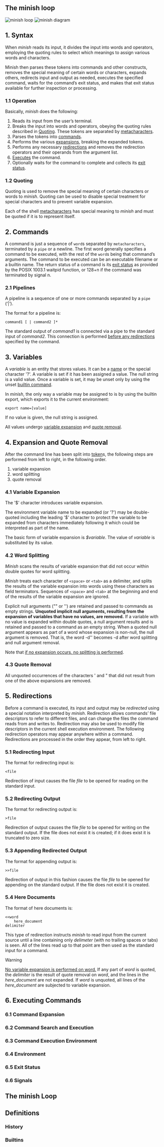 ## The minish loop
![minish loop](assets/minish_loop.png)
![minish diagram](assets/diagram.png)

## 1. Syntax
When _minish_ reads its input, it divides the input into words and operators, employing the quoting rules to select which meanings to assign various words and characters.

Minish then parses these tokens into commands and other constructs, removes the special meaning of certain words or characters, expands others, redirects input and output as needed, executes the specified command, waits for the command’s exit status, and makes that exit status available for further inspection or processing.

### 1.1 Operation
Basically, _minish_ does the following:

1. Reads its input from the user’s terminal.
2. Breaks the input into words and operators, obeying the quoting rules described in [Quoting](#12-quoting). These tokens are separated by [metacharacters](#definitions).
3. Parses the tokens into [commands](#2-commands).
4. Performs the various [expansions](#4-expansion-and-quote-removal), breaking the expanded tokens.
5. Performs any necessary [redirections](#5-redirections) and removes the redirection operators and their operands from the argument list.
6. [Executes](#6-executing-commands) the command.
7. Optionally waits for the command to complete and collects its [exit status](#65-exit-status).

### 1.2 Quoting
Quoting is used to remove the special meaning of certain characters or words to _minish_. Quoting can be used to disable special treatment for special characters and to prevent variable expansion.

Each of the shell [metacharacters](#definitions) has special meaning to _minish_ and must be quoted if it is to represent itself.

## 2. Commands
A command is just a sequence of `word`s separated by `metacharacters`, terminated by a `pipe` or a newline. The first word generally specifies a command to be executed, with the rest of the `word`s being that command’s arguments.
The command to be executed can be an executable filename or a builtin name.
The return status of a command is its [exit status](#65-exit-status) as provided by the POSIX 1003.1 waitpid function, or 128+n if the command was terminated by signal n.

### 2.1 Pipelines
A pipeline is a sequence of one or more commands separated by a `pipe` (‘|’).

The format for a pipeline is:
```
command1 [ | command2 ]*
```

The standard output of _command1_ is connected via a pipe to the standard input of _command2_. This connection is performed <ins>before any redirections</ins> specified by the command.


## 3. Variables
A _variable_ is an entity that stores values. It can be a [name](#definitions) or the special character '?'. A variable is set if it has been assigned a value. The null string is a valid value. Once a variable is set, it may be unset only by using the unset [builtin command](#builtins).

In _minish_, the only way a variable may be assigned to is by using the builtin export, which exports it to the current environment:
```
export name=[value]
```
If no value is given, the null string is assigned.

All values undergo [variable expansion](#41-variable-expansion) and [quote removal](#43-quote-removal).

## 4. Expansion and Quote Removal
After the command line has been split into [token](#definition)s, the following steps are performed from left to right, in the following order.
1. variable expansion
2. word splitting
3. quote removal

### 4.1 Variable Expansion
The '$' character introduces variable expansion.

The environment variable name to be expanded (or '?') may be double-quoted including the leading '$' character to protect the variable to be expanded from characters immediately following it which could be interpreted as part of the name.

The basic form of variable expansion is _$variable_. The value of _variable_ is substituted by its value.

### 4.2 Word Splitting
_Minish_ scans the results of variable expansion that did not occur within double quotes for word splitting.

_Minish_ treats each character of `<space>` or `<tab>` as a delimiter, and splits the results of the variable expansion into words using these characters as field terminators. Sequences of `<space>` and `<tab>` at the beginning and end of the results of the variable expansion are ignored.

Explicit null arguments ("" or '') are retained and passed to commands as empty strings. **Unquoted implicit null arguments, resulting from the expansion of variables that have no values, are removed.** If a variable with no value is expanded within double quotes, a null argument results and is retained and passed to a command as an empty string. When a quoted null argument appears as part of a word whose expansion is non-null, the null argument is removed. That is, the word -d'' becomes -d after word splitting and null argument removal.

Note that <ins>if no expansion occurs, no splitting is performed</ins>.

### 4.3 Quote Removal
All unquoted occurrences of the characters ' and " that did not result from one of the above expansions are removed.

## 5. Redirections
Before a command is executed, its input and output may be _redirected_ using a special notation interpreted by _minish_. Redirection allows commands’ file descriptors to refer to different files, and can change the files the command reads from and writes to. Redirection may also be used to modify file descriptors in the current shell execution environment. The following redirection operators may appear anywhere within a command. Redirections are processed in the order they appear, from left to right.

### 5.1 Redirecting Input
The format for redirecting input is:
```
<file
```
Redirection of input causes the file _file_ to be opened for reading on the standard input.


### 5.2 Redirecting Output
The format for redirecting output is:
```
>file
```
Redirection of output causes the file _file_ to be opened for writing on the standard output. If the file does not exist it is created; if it does exist it is truncated to zero size.

### 5.3 Appending Redirected Output
The format for appending output is:
```
>>file
```
Redirection of output in this fashion causes the file _file_ to be opened for appending on the standard output. If the file does not exist it is created.

### 5.4 Here Documents
The format of here documents is:
```
<<word
	here_document
delimiter
```
This type of redirection instructs _minish_ to read input from the current source until a line containing only _delimeter_ (with no trailing spaces or tabs) is seen. All of the lines read up to that point are then used as the standard input for a command.

> [!WARNING]  
> <ins>No variable expansion is performed on word.</ins> If any part of _word_ is quoted, the _delimiter_ is the result of quote removal on _word_, and the lines in the _here_document_ are not expanded. If _word_ is unquoted, all lines of the _here_document_ are subjected to variable expansion.

## 6. Executing Commands
### 6.1 Command Expansion
### 6.2 Command Search and Execution
### 6.3 Command Execution Environment
### 6.4 Environment
### 6.5 Exit Status
### 6.6 Signals

## The minish Loop

## Definitions

### History

### Builtins